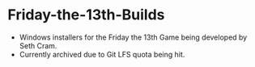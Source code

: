 # Friday-the-13th-Builds
- Windows installers for the Friday the 13th Game being developed by Seth Cram.
- Currently archived due to Git LFS quota being hit.
